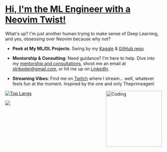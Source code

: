 <h1><a href="https://strikoder.github.io/" target="_blank" rel="noreferrer">Hi, I'm the ML Engineer with a Neovim Twist!</a></h1>

What's up? I'm just another human trying to make sense of Deep Learning, and yes, obsessing over Neovim because why not? 

- **Peek at My ML/DL Projects**: Swing by my [Kaggle](https://www.kaggle.com/strikoder) & [GitHub repo](https://github.com/Strikoder/DS-ML-DL/tree/main/Projects/Machine%20&%20Deep%20learning%20projects)
  
- **Mentorship & Consulting**: Need guidance? I'm here to help. Dive into my [mentorship and consultations](https://github.com/Strikoder/Mentorship-public), shoot me an email at strikoder@gmail.com, or hit me up on [LinkedIn](https://www.linkedin.com/in/strikoder/).

- **Streaming Vibes**: Find me on [Twitch](https://www.twitch.tv/strikoder) where I stream... well, whatever feels fun at the moment. Inspired by the one and only Theprimeagen!

<img align="right" alt="Coding" width="180" src="https://i.pinimg.com/originals/06/60/ef/0660efe82fa3da42ed56eef013171835.gif">

[![Top Langs](https://github-readme-stats.vercel.app/api/top-langs/?username=strikoder&layout=compact&count_private=true&theme=blue-green&title_color=00b3ff)](https://github.com/strikoder/github-readme-stats)


![](https://komarev.com/ghpvc/?username=strikoder&color=blueviolet)
